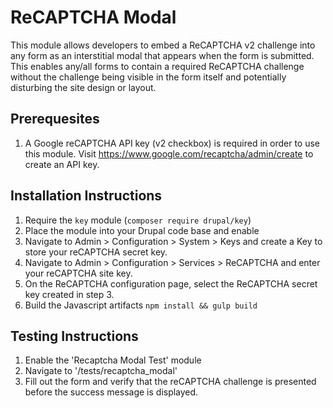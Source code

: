 # ReCAPTCHA Modal

This module allows developers to embed a ReCAPTCHA v2 challenge into any form as an interstitial modal that appears when the form is submitted. This enables any/all forms to contain a required ReCAPTCHA challenge without the challenge being visible in the form itself and potentially disturbing the site design or layout.

## Prerequesites
1. A Google reCAPTCHA API key (v2 checkbox) is required in order to use this module. Visit https://www.google.com/recaptcha/admin/create to create an API key.

## Installation Instructions
1. Require the `key` module (`composer require drupal/key`)
2. Place the module into your Drupal code base and enable
3. Navigate to Admin > Configuration > System > Keys and create a Key to store your reCAPTCHA secret key.
4. Navigate to Admin > Configuration > Services > ReCAPTCHA and enter your reCAPTCHA site key.
5. On the ReCAPTCHA configuration page, select the ReCAPTCHA secret key created in step 3.
6. Build the Javascript artifacts `npm install && gulp build`

## Testing Instructions
1. Enable the 'Recaptcha Modal Test' module
2. Navigate to '/tests/recaptcha_modal'
3. Fill out the form and verify that the reCAPTCHA challenge is presented before the success message is displayed.
